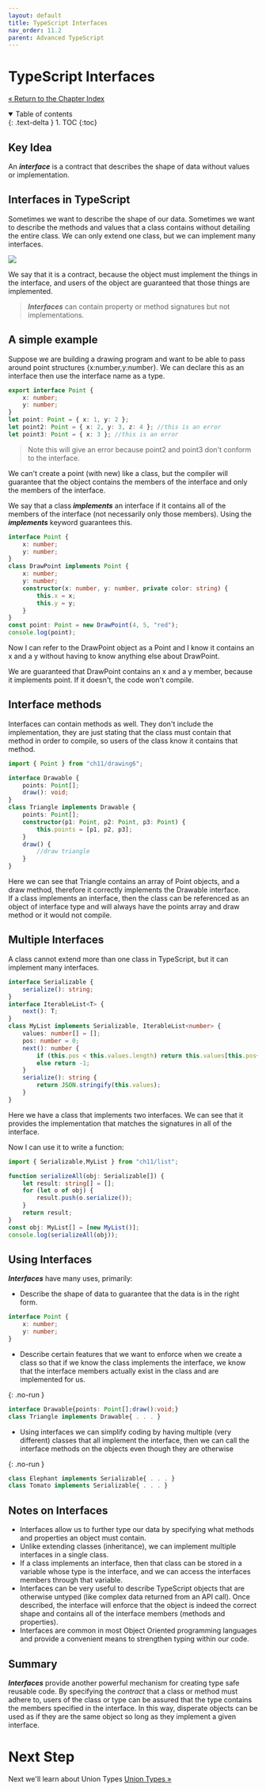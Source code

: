 ```yaml
---
layout: default
title: TypeScript Interfaces
nav_order: 11.2
parent: Advanced TypeScript
---
```


# TypeScript Interfaces

[&laquo; Return to the Chapter Index](index.md)

<details open markdown="block">
  <summary>
    Table of contents
  </summary>
  {: .text-delta }
1. TOC
{:toc}
</details>

## Key Idea

An **_interface_** is a contract that describes the shape of data without values or implementation.

## Interfaces in TypeScript

Sometimes we want to describe the shape of our data.
Sometimes we want to describe the methods and values that a class contains without detailing the entire class.
We can only extend one class, but we can implement many interfaces.

![](../../assets/images/interface_1.jpg)

We say that it is a contract, because the object must implement the things in the interface, and users of the object are guaranteed that those things are implemented.

> **_Interfaces_** can contain property or method signatures but not implementations.

## A simple example

Suppose we are building a drawing program and want to be able to pass around point structures {x:number,y:number}. We can declare this as an interface then use the interface name as a type.

```typescript
export interface Point {
    x: number;
    y: number;
}
let point: Point = { x: 1, y: 2 };
let point2: Point = { x: 2, y: 3, z: 4 }; //this is an error
let point3: Point = { x: 3 }; //this is an error
```

> Note this will give an error because point2 and point3 don't conform to the interface.

We can't create a point (with new) like a class, but the compiler will guarantee that the object contains the members of the interface and only the members of the interface.

We say that a class **_implements_** an interface if it contains all of the members of the interface (not necessarily only those members). Using the **_implements_** keyword guarantees this.

```typescript
interface Point {
    x: number;
    y: number;
}
class DrawPoint implements Point {
    x: number;
    y: number;
    constructor(x: number, y: number, private color: string) {
        this.x = x;
        this.y = y;
    }
}
const point: Point = new DrawPoint(4, 5, "red");
console.log(point);
```

Now I can refer to the DrawPoint object as a Point and I know it contains an x and a y without having to know anything else about DrawPoint.

We are guaranteed that DrawPoint contains an x and a y member, because it implements point. If it doesn't, the code won't compile.

## Interface methods

Interfaces can contain methods as well. They don't include the implementation, they are just stating that the class must contain that method in order to compile, so users of the class know it contains that method.

```typescript
import { Point } from "ch11/drawing6";

interface Drawable {
    points: Point[];
    draw(): void;
}
class Triangle implements Drawable {
    points: Point[];
    constructor(p1: Point, p2: Point, p3: Point) {
        this.points = [p1, p2, p3];
    }
    draw() {
        //draw triangle
    }
}
```

Here we can see that Triangle contains an array of Point objects, and a draw method, therefore it correctly implements the Drawable interface.  
If a class implements an interface, then the class can be referenced as an object of interface type and will always have the points array and draw method or it would not compile.

## Multiple Interfaces

A class cannot extend more than one class in TypeScript, but it can implement many interfaces.

```typescript
interface Serializable {
    serialize(): string;
}
interface IterableList<T> {
    next(): T;
}
class MyList implements Serializable, IterableList<number> {
    values: number[] = [];
    pos: number = 0;
    next(): number {
        if (this.pos < this.values.length) return this.values[this.pos++];
        else return -1;
    }
    serialize(): string {
        return JSON.stringify(this.values);
    }
}
```

Here we have a class that implements two interfaces. We can see that it provides the implementation that matches the signatures in all of the interface.

Now I can use it to write a function:

```typescript
import { Serializable,MyList } from "ch11/list";

function serializeAll(obj: Serializable[]) {
    let result: string[] = [];
    for (let o of obj) {
        result.push(o.serialize());
    }
    return result;
}
const obj: MyList[] = [new MyList()];
console.log(serializeAll(obj));
```

## Using Interfaces

**_Interfaces_** have many uses, primarily:

-   Describe the shape of data to guarantee that the data is in the right form.

```typescript
interface Point {
    x: number;
    y: number;
}
```

-   Describe certain features that we want to enforce when we create a class so that if we know the class implements the interface, we know that the interface members actually exist in the class and are implemented for us.

{: .no-run }

```typescript
interface Drawable{points: Point[];draw():void;}
class Triangle implements Drawable{ . . . }
```

-   Using interfaces we can simplify coding by having multiple (very different) classes that all implement the interface, then we can call the interface methods on the objects even though they are otherwise

{: .no-run }

```typescript
class Elephant implements Serializable{ . . . }
class Tomato implements Serializable{ . . . }
```

## Notes on Interfaces

-   Interfaces allow us to further type our data by specifying what methods and properties an object must contain.
-   Unlike extending classes (inheritance), we can implement multiple interfaces in a single class.
-   If a class implements an interface, then that class can be stored in a variable whose type is the interface, and we can access the interfaces members through that variable.
-   Interfaces can be very useful to describe TypeScript objects that are otherwise untyped (like complex data returned from an API call). Once described, the interface will enforce that the object is indeed the correct shape and contains all of the interface members (methods and properties).
-   Interfaces are common in most Object Oriented programming languages and provide a convenient means to strengthen typing within our code.

## Summary

**_Interfaces_** provide another powerful mechanism for creating type safe reusable code. By specifying the _contract_ that a class or method must adhere to, users of the class or type can be assured that the type contains the members specified in the interface. In this way, disperate objects can be used as if they are the same object so long as they implement a given interface.

# Next Step

Next we'll learn about Union Types [Union Types &raquo;](./unions.md)
